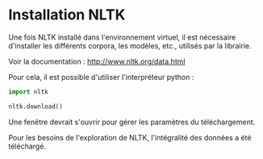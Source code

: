 # Installation NLTK

Une fois NLTK installé dans l'environnement virtuel, il est nécessaire d'installer les différents corpora, les modèles, etc., utilisés par la librairie.

Voir la documentation : http://www.nltk.org/data.html

Pour cela, il est possible d'utiliser l'interpréteur python :

```python
import nltk

nltk.download()
```

Une fenêtre devrait s'ouvrir pour gérer les paramètres du téléchargement. 

Pour les besoins de l'exploration de NLTK, l'intégralité des données a été téléchargé. 
